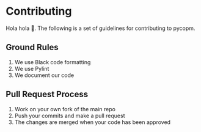# Contributing

Hola hola 🙂.
The following is a set of guidelines for contributing to pycopm.

## Ground Rules

1. We use Black code formatting
1. We use Pylint
1. We document our code

## Pull Request Process

1. Work on your own fork of the main repo
1. Push your commits and make a pull request
1. The changes are merged when your code has been approved
